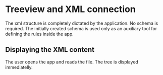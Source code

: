 # Treeview and XML connection

The xml structure is completely dictated by the application.
No schema is required. The initially created schema is used only as an auxiliary tool for defining the rules inside the app. 

## Displaying the XML content
The user opens the app and reads the file. The tree is displayed immediatelly. 



